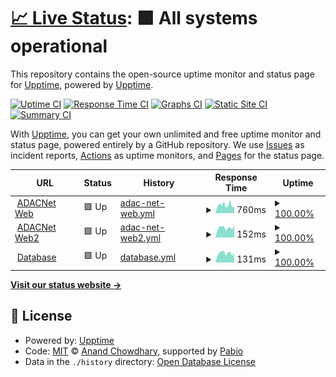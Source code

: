 # [📈 Live Status](https://devilcr4ft.github.io/status/): <!--live status--> **🟩 All systems operational**

This repository contains the open-source uptime monitor and status page for [Upptime](https://upptime.js.org), powered by [Upptime](https://github.com/upptime/upptime).

[![Uptime CI](https://github.com/Devilc4ft/status/workflows/Uptime%20CI/badge.svg)](https://github.com/Devilc4ft/status/actions?query=workflow%3A%22Uptime+CI%22)
[![Response Time CI](https://github.com/Devilc4ft/status/workflows/Response%20Time%20CI/badge.svg)](https://github.com/Devilc4ft/status/actions?query=workflow%3A%22Response+Time+CI%22)
[![Graphs CI](https://github.com/Devilc4ft/status/workflows/Graphs%20CI/badge.svg)](https://github.com/Devilc4ft/status/actions?query=workflow%3A%22Graphs+CI%22)
[![Static Site CI](https://github.com/Devilc4ft/status/workflows/Static%20Site%20CI/badge.svg)](https://github.com/Devilc4ft/status/actions?query=workflow%3A%22Static+Site+CI%22)
[![Summary CI](https://github.com/Devilc4ft/status/workflows/Summary%20CI/badge.svg)](https://github.com/Devilc4ft/status/actions?query=workflow%3A%22Summary+CI%22)

With [Upptime](https://upptime.js.org), you can get your own unlimited and free uptime monitor and status page, powered entirely by a GitHub repository. We use [Issues](https://github.com/upptime/upptime/issues) as incident reports, [Actions](https://github.com/Devilc4ft/status/actions) as uptime monitors, and [Pages](https://demo.upptime.js.org) for the status page.

<!--start: status pages-->
<!-- This summary is generated by Upptime (https://github.com/upptime/upptime) -->
<!-- Do not edit this manually, your changes will be overwritten -->
<!-- prettier-ignore -->
| URL | Status | History | Response Time | Uptime |
| --- | ------ | ------- | ------------- | ------ |
| <img alt="" src="https://icons.duckduckgo.com/ip3/adacnet.devilcraft.eu.ico" height="13"> [ADACNet Web](https://adacnet.devilcraft.eu/) | 🟩 Up | [adac-net-web.yml](https://github.com/Devilcr4ft/status/commits/HEAD/history/adac-net-web.yml) | <details><summary><img alt="Response time graph" src="./graphs/adac-net-web/response-time-week.png" height="20"> 760ms</summary><br><a href="https://Devilcr4ft.github.io/status/history/adac-net-web"><img alt="Response time 653" src="https://img.shields.io/endpoint?url=https%3A%2F%2Fraw.githubusercontent.com%2FDevilcr4ft%2Fstatus%2FHEAD%2Fapi%2Fadac-net-web%2Fresponse-time.json"></a><br><a href="https://Devilcr4ft.github.io/status/history/adac-net-web"><img alt="24-hour response time 633" src="https://img.shields.io/endpoint?url=https%3A%2F%2Fraw.githubusercontent.com%2FDevilcr4ft%2Fstatus%2FHEAD%2Fapi%2Fadac-net-web%2Fresponse-time-day.json"></a><br><a href="https://Devilcr4ft.github.io/status/history/adac-net-web"><img alt="7-day response time 760" src="https://img.shields.io/endpoint?url=https%3A%2F%2Fraw.githubusercontent.com%2FDevilcr4ft%2Fstatus%2FHEAD%2Fapi%2Fadac-net-web%2Fresponse-time-week.json"></a><br><a href="https://Devilcr4ft.github.io/status/history/adac-net-web"><img alt="30-day response time 653" src="https://img.shields.io/endpoint?url=https%3A%2F%2Fraw.githubusercontent.com%2FDevilcr4ft%2Fstatus%2FHEAD%2Fapi%2Fadac-net-web%2Fresponse-time-month.json"></a><br><a href="https://Devilcr4ft.github.io/status/history/adac-net-web"><img alt="1-year response time 653" src="https://img.shields.io/endpoint?url=https%3A%2F%2Fraw.githubusercontent.com%2FDevilcr4ft%2Fstatus%2FHEAD%2Fapi%2Fadac-net-web%2Fresponse-time-year.json"></a></details> | <details><summary><a href="https://Devilcr4ft.github.io/status/history/adac-net-web">100.00%</a></summary><a href="https://Devilcr4ft.github.io/status/history/adac-net-web"><img alt="All-time uptime 100.00%" src="https://img.shields.io/endpoint?url=https%3A%2F%2Fraw.githubusercontent.com%2FDevilcr4ft%2Fstatus%2FHEAD%2Fapi%2Fadac-net-web%2Fuptime.json"></a><br><a href="https://Devilcr4ft.github.io/status/history/adac-net-web"><img alt="24-hour uptime 100.00%" src="https://img.shields.io/endpoint?url=https%3A%2F%2Fraw.githubusercontent.com%2FDevilcr4ft%2Fstatus%2FHEAD%2Fapi%2Fadac-net-web%2Fuptime-day.json"></a><br><a href="https://Devilcr4ft.github.io/status/history/adac-net-web"><img alt="7-day uptime 100.00%" src="https://img.shields.io/endpoint?url=https%3A%2F%2Fraw.githubusercontent.com%2FDevilcr4ft%2Fstatus%2FHEAD%2Fapi%2Fadac-net-web%2Fuptime-week.json"></a><br><a href="https://Devilcr4ft.github.io/status/history/adac-net-web"><img alt="30-day uptime 100.00%" src="https://img.shields.io/endpoint?url=https%3A%2F%2Fraw.githubusercontent.com%2FDevilcr4ft%2Fstatus%2FHEAD%2Fapi%2Fadac-net-web%2Fuptime-month.json"></a><br><a href="https://Devilcr4ft.github.io/status/history/adac-net-web"><img alt="1-year uptime 100.00%" src="https://img.shields.io/endpoint?url=https%3A%2F%2Fraw.githubusercontent.com%2FDevilcr4ft%2Fstatus%2FHEAD%2Fapi%2Fadac-net-web%2Fuptime-year.json"></a></details>
| <img alt="" src="https://icons.duckduckgo.com/ip3/adacnet.devilcraft.eu.ico" height="13"> [ADACNet Web2](https://adacnet.devilcraft.eu/) | 🟩 Up | [adac-net-web2.yml](https://github.com/Devilcr4ft/status/commits/HEAD/history/adac-net-web2.yml) | <details><summary><img alt="Response time graph" src="./graphs/adac-net-web2/response-time-week.png" height="20"> 152ms</summary><br><a href="https://Devilcr4ft.github.io/status/history/adac-net-web2"><img alt="Response time 137" src="https://img.shields.io/endpoint?url=https%3A%2F%2Fraw.githubusercontent.com%2FDevilcr4ft%2Fstatus%2FHEAD%2Fapi%2Fadac-net-web2%2Fresponse-time.json"></a><br><a href="https://Devilcr4ft.github.io/status/history/adac-net-web2"><img alt="24-hour response time 186" src="https://img.shields.io/endpoint?url=https%3A%2F%2Fraw.githubusercontent.com%2FDevilcr4ft%2Fstatus%2FHEAD%2Fapi%2Fadac-net-web2%2Fresponse-time-day.json"></a><br><a href="https://Devilcr4ft.github.io/status/history/adac-net-web2"><img alt="7-day response time 152" src="https://img.shields.io/endpoint?url=https%3A%2F%2Fraw.githubusercontent.com%2FDevilcr4ft%2Fstatus%2FHEAD%2Fapi%2Fadac-net-web2%2Fresponse-time-week.json"></a><br><a href="https://Devilcr4ft.github.io/status/history/adac-net-web2"><img alt="30-day response time 137" src="https://img.shields.io/endpoint?url=https%3A%2F%2Fraw.githubusercontent.com%2FDevilcr4ft%2Fstatus%2FHEAD%2Fapi%2Fadac-net-web2%2Fresponse-time-month.json"></a><br><a href="https://Devilcr4ft.github.io/status/history/adac-net-web2"><img alt="1-year response time 137" src="https://img.shields.io/endpoint?url=https%3A%2F%2Fraw.githubusercontent.com%2FDevilcr4ft%2Fstatus%2FHEAD%2Fapi%2Fadac-net-web2%2Fresponse-time-year.json"></a></details> | <details><summary><a href="https://Devilcr4ft.github.io/status/history/adac-net-web2">100.00%</a></summary><a href="https://Devilcr4ft.github.io/status/history/adac-net-web2"><img alt="All-time uptime 100.00%" src="https://img.shields.io/endpoint?url=https%3A%2F%2Fraw.githubusercontent.com%2FDevilcr4ft%2Fstatus%2FHEAD%2Fapi%2Fadac-net-web2%2Fuptime.json"></a><br><a href="https://Devilcr4ft.github.io/status/history/adac-net-web2"><img alt="24-hour uptime 100.00%" src="https://img.shields.io/endpoint?url=https%3A%2F%2Fraw.githubusercontent.com%2FDevilcr4ft%2Fstatus%2FHEAD%2Fapi%2Fadac-net-web2%2Fuptime-day.json"></a><br><a href="https://Devilcr4ft.github.io/status/history/adac-net-web2"><img alt="7-day uptime 100.00%" src="https://img.shields.io/endpoint?url=https%3A%2F%2Fraw.githubusercontent.com%2FDevilcr4ft%2Fstatus%2FHEAD%2Fapi%2Fadac-net-web2%2Fuptime-week.json"></a><br><a href="https://Devilcr4ft.github.io/status/history/adac-net-web2"><img alt="30-day uptime 100.00%" src="https://img.shields.io/endpoint?url=https%3A%2F%2Fraw.githubusercontent.com%2FDevilcr4ft%2Fstatus%2FHEAD%2Fapi%2Fadac-net-web2%2Fuptime-month.json"></a><br><a href="https://Devilcr4ft.github.io/status/history/adac-net-web2"><img alt="1-year uptime 100.00%" src="https://img.shields.io/endpoint?url=https%3A%2F%2Fraw.githubusercontent.com%2FDevilcr4ft%2Fstatus%2FHEAD%2Fapi%2Fadac-net-web2%2Fuptime-year.json"></a></details>
| <img alt="" src="https://icons.duckduckgo.com/ip3/null.ico" height="13"> [Database](45.84.196.164) | 🟩 Up | [database.yml](https://github.com/Devilcr4ft/status/commits/HEAD/history/database.yml) | <details><summary><img alt="Response time graph" src="./graphs/database/response-time-week.png" height="20"> 131ms</summary><br><a href="https://Devilcr4ft.github.io/status/history/database"><img alt="Response time 116" src="https://img.shields.io/endpoint?url=https%3A%2F%2Fraw.githubusercontent.com%2FDevilcr4ft%2Fstatus%2FHEAD%2Fapi%2Fdatabase%2Fresponse-time.json"></a><br><a href="https://Devilcr4ft.github.io/status/history/database"><img alt="24-hour response time 141" src="https://img.shields.io/endpoint?url=https%3A%2F%2Fraw.githubusercontent.com%2FDevilcr4ft%2Fstatus%2FHEAD%2Fapi%2Fdatabase%2Fresponse-time-day.json"></a><br><a href="https://Devilcr4ft.github.io/status/history/database"><img alt="7-day response time 131" src="https://img.shields.io/endpoint?url=https%3A%2F%2Fraw.githubusercontent.com%2FDevilcr4ft%2Fstatus%2FHEAD%2Fapi%2Fdatabase%2Fresponse-time-week.json"></a><br><a href="https://Devilcr4ft.github.io/status/history/database"><img alt="30-day response time 116" src="https://img.shields.io/endpoint?url=https%3A%2F%2Fraw.githubusercontent.com%2FDevilcr4ft%2Fstatus%2FHEAD%2Fapi%2Fdatabase%2Fresponse-time-month.json"></a><br><a href="https://Devilcr4ft.github.io/status/history/database"><img alt="1-year response time 116" src="https://img.shields.io/endpoint?url=https%3A%2F%2Fraw.githubusercontent.com%2FDevilcr4ft%2Fstatus%2FHEAD%2Fapi%2Fdatabase%2Fresponse-time-year.json"></a></details> | <details><summary><a href="https://Devilcr4ft.github.io/status/history/database">100.00%</a></summary><a href="https://Devilcr4ft.github.io/status/history/database"><img alt="All-time uptime 100.00%" src="https://img.shields.io/endpoint?url=https%3A%2F%2Fraw.githubusercontent.com%2FDevilcr4ft%2Fstatus%2FHEAD%2Fapi%2Fdatabase%2Fuptime.json"></a><br><a href="https://Devilcr4ft.github.io/status/history/database"><img alt="24-hour uptime 100.00%" src="https://img.shields.io/endpoint?url=https%3A%2F%2Fraw.githubusercontent.com%2FDevilcr4ft%2Fstatus%2FHEAD%2Fapi%2Fdatabase%2Fuptime-day.json"></a><br><a href="https://Devilcr4ft.github.io/status/history/database"><img alt="7-day uptime 100.00%" src="https://img.shields.io/endpoint?url=https%3A%2F%2Fraw.githubusercontent.com%2FDevilcr4ft%2Fstatus%2FHEAD%2Fapi%2Fdatabase%2Fuptime-week.json"></a><br><a href="https://Devilcr4ft.github.io/status/history/database"><img alt="30-day uptime 100.00%" src="https://img.shields.io/endpoint?url=https%3A%2F%2Fraw.githubusercontent.com%2FDevilcr4ft%2Fstatus%2FHEAD%2Fapi%2Fdatabase%2Fuptime-month.json"></a><br><a href="https://Devilcr4ft.github.io/status/history/database"><img alt="1-year uptime 100.00%" src="https://img.shields.io/endpoint?url=https%3A%2F%2Fraw.githubusercontent.com%2FDevilcr4ft%2Fstatus%2FHEAD%2Fapi%2Fdatabase%2Fuptime-year.json"></a></details>

<!--end: status pages-->

[**Visit our status website →**](https://devilcr4ft.github.io/status/)

## 📄 License

- Powered by: [Upptime](https://github.com/upptime/upptime)
- Code: [MIT](./LICENSE) © [Anand Chowdhary](https://anandchowdhary.com), supported by [Pabio](https://pabio.com)
- Data in the `./history` directory: [Open Database License](https://opendatacommons.org/licenses/odbl/1-0/)
